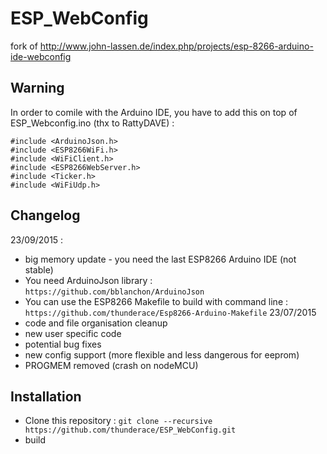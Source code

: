 # ESP_WebConfig
fork of http://www.john-lassen.de/index.php/projects/esp-8266-arduino-ide-webconfig

## Warning
In order to comile with the Arduino IDE, you have to add this on top of ESP_Webconfig.ino (thx to  RattyDAVE) :
```
#include <ArduinoJson.h>
#include <ESP8266WiFi.h>
#include <WiFiClient.h>
#include <ESP8266WebServer.h>
#include <Ticker.h>
#include <WiFiUdp.h>
```


## Changelog
23/09/2015 :
  - big memory update - you need the last ESP8266 Arduino IDE (not stable)
  - You need ArduinoJson library : `https://github.com/bblanchon/ArduinoJson`
  - You can use the ESP8266 Makefile to build with command line : `https://github.com/thunderace/Esp8266-Arduino-Makefile`
23/07/2015 
  - code and file organisation cleanup
  - new user specific code
  - potential bug fixes
  - new config support (more flexible and less dangerous for eeprom)
  - PROGMEM removed (crash on nodeMCU) 

## Installation
- Clone this repository : `git clone --recursive https://github.com/thunderace/ESP_WebConfig.git`
- build




